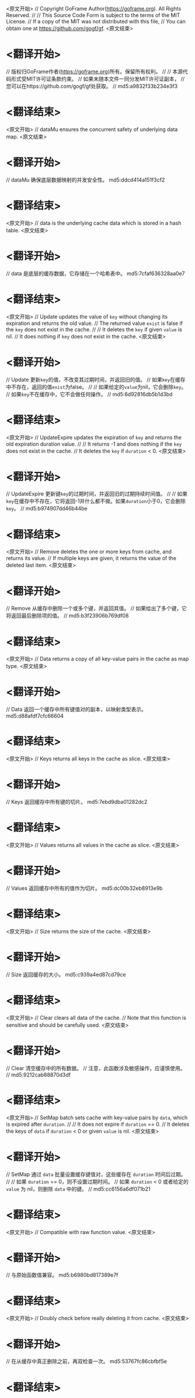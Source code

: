 
<原文开始>
// Copyright GoFrame Author(https://goframe.org). All Rights Reserved.
//
// This Source Code Form is subject to the terms of the MIT License.
// If a copy of the MIT was not distributed with this file,
// You can obtain one at https://github.com/gogf/gf.
<原文结束>

# <翻译开始>
// 版权归GoFrame作者(https://goframe.org)所有。保留所有权利。
//
// 本源代码形式受MIT许可证条款约束。
// 如果未随本文件一同分发MIT许可证副本，
// 您可以在https://github.com/gogf/gf处获取。
// md5:a9832f33b234e3f3
# <翻译结束>


<原文开始>
// dataMu ensures the concurrent safety of underlying data map.
<原文结束>

# <翻译开始>
// dataMu 确保底层数据映射的并发安全性。 md5:ddcd414a151f3cf2
# <翻译结束>


<原文开始>
// data is the underlying cache data which is stored in a hash table.
<原文结束>

# <翻译开始>
// data 是底层的缓存数据，它存储在一个哈希表中。 md5:7cfaf636328aa0e7
# <翻译结束>


<原文开始>
// Update updates the value of `key` without changing its expiration and returns the old value.
// The returned value `exist` is false if the `key` does not exist in the cache.
//
// It deletes the `key` if given `value` is nil.
// It does nothing if `key` does not exist in the cache.
<原文结束>

# <翻译开始>
// Update 更新`key`的值，不改变其过期时间，并返回旧的值。
// 如果`key`在缓存中不存在，返回的值`exist`为false。
//
// 如果给定的`value`为nil，它会删除`key`。
// 如果`key`不在缓存中，它不会做任何操作。
// md5:6d92816db5b1d3bd
# <翻译结束>


<原文开始>
// UpdateExpire updates the expiration of `key` and returns the old expiration duration value.
//
// It returns -1 and does nothing if the `key` does not exist in the cache.
// It deletes the `key` if `duration` < 0.
<原文结束>

# <翻译开始>
// UpdateExpire 更新键`key`的过期时间，并返回旧的过期持续时间值。
//
// 如果`key`在缓存中不存在，它将返回-1并什么都不做。如果`duration`小于0，它会删除`key`。
// md5:b974907dd46b44be
# <翻译结束>


<原文开始>
// Remove deletes the one or more keys from cache, and returns its value.
// If multiple keys are given, it returns the value of the deleted last item.
<原文结束>

# <翻译开始>
// Remove 从缓存中删除一个或多个键，并返回其值。
// 如果给出了多个键，它将返回最后删除项的值。
// md5:b3f23906b769df08
# <翻译结束>


<原文开始>
// Data returns a copy of all key-value pairs in the cache as map type.
<原文结束>

# <翻译开始>
// Data 返回一个缓存中所有键值对的副本，以映射类型表示。 md5:d88afdf7cfc66604
# <翻译结束>


<原文开始>
// Keys returns all keys in the cache as slice.
<原文结束>

# <翻译开始>
// Keys 返回缓存中所有键的切片。 md5:7ebd9dba01282dc2
# <翻译结束>


<原文开始>
// Values returns all values in the cache as slice.
<原文结束>

# <翻译开始>
// Values 返回缓存中所有的值作为切片。 md5:dc00b32eb8913e9b
# <翻译结束>


<原文开始>
// Size returns the size of the cache.
<原文结束>

# <翻译开始>
// Size 返回缓存的大小。 md5:c939a4ed87cd79ce
# <翻译结束>


<原文开始>
// Clear clears all data of the cache.
// Note that this function is sensitive and should be carefully used.
<原文结束>

# <翻译开始>
// Clear 清空缓存中的所有数据。
// 注意，此函数涉及敏感操作，应谨慎使用。
// md5:9212cab88870d3df
# <翻译结束>


<原文开始>
// SetMap batch sets cache with key-value pairs by `data`, which is expired after `duration`.
//
// It does not expire if `duration` == 0.
// It deletes the keys of `data` if `duration` < 0 or given `value` is nil.
<原文结束>

# <翻译开始>
// SetMap 通过 `data` 批量设置缓存键值对，这些缓存在 `duration` 时间后过期。
//
// 如果 `duration` == 0，则不设置过期时间。
// 如果 `duration` < 0 或者给定的 `value` 为 nil，则删除 `data` 中的键。
// md5:cc6156a6df071b21
# <翻译结束>


<原文开始>
// Compatible with raw function value.
<原文结束>

# <翻译开始>
// 与原始函数值兼容。 md5:b6980bd817389e7f
# <翻译结束>


<原文开始>
// Doubly check before really deleting it from cache.
<原文结束>

# <翻译开始>
// 在从缓存中真正删除之前，再双检查一次。 md5:53767fc86cbfbf5e
# <翻译结束>

